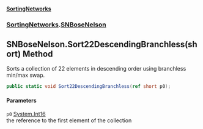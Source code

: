 #### [SortingNetworks](./index.md 'index')
### [SortingNetworks](./SortingNetworks.md 'SortingNetworks').[SNBoseNelson](./SortingNetworks-SNBoseNelson.md 'SortingNetworks.SNBoseNelson')
## SNBoseNelson.Sort22DescendingBranchless(short) Method
Sorts a collection of 22 elements in descending order using branchless min/max swap.  
```csharp
public static void Sort22DescendingBranchless(ref short p0);
```
#### Parameters
<a name='SortingNetworks-SNBoseNelson-Sort22DescendingBranchless(short)-p0'></a>
`p0` [System.Int16](https://docs.microsoft.com/en-us/dotnet/api/System.Int16 'System.Int16')  
the reference to the first element of the collection  
  
